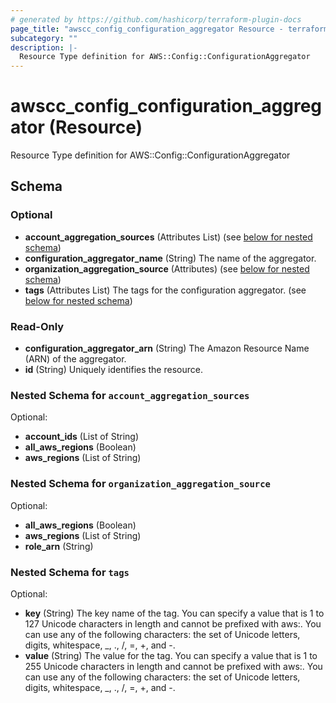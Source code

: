 ```yaml
---
# generated by https://github.com/hashicorp/terraform-plugin-docs
page_title: "awscc_config_configuration_aggregator Resource - terraform-provider-awscc"
subcategory: ""
description: |-
  Resource Type definition for AWS::Config::ConfigurationAggregator
---
```


# awscc_config_configuration_aggregator (Resource)

Resource Type definition for AWS::Config::ConfigurationAggregator



<!-- schema generated by tfplugindocs -->
## Schema

### Optional

- **account_aggregation_sources** (Attributes List) (see [below for nested schema](#nestedatt--account_aggregation_sources))
- **configuration_aggregator_name** (String) The name of the aggregator.
- **organization_aggregation_source** (Attributes) (see [below for nested schema](#nestedatt--organization_aggregation_source))
- **tags** (Attributes List) The tags for the configuration aggregator. (see [below for nested schema](#nestedatt--tags))

### Read-Only

- **configuration_aggregator_arn** (String) The Amazon Resource Name (ARN) of the aggregator.
- **id** (String) Uniquely identifies the resource.

<a id="nestedatt--account_aggregation_sources"></a>
### Nested Schema for `account_aggregation_sources`

Optional:

- **account_ids** (List of String)
- **all_aws_regions** (Boolean)
- **aws_regions** (List of String)


<a id="nestedatt--organization_aggregation_source"></a>
### Nested Schema for `organization_aggregation_source`

Optional:

- **all_aws_regions** (Boolean)
- **aws_regions** (List of String)
- **role_arn** (String)


<a id="nestedatt--tags"></a>
### Nested Schema for `tags`

Optional:

- **key** (String) The key name of the tag. You can specify a value that is 1 to 127 Unicode characters in length and cannot be prefixed with aws:. You can use any of the following characters: the set of Unicode letters, digits, whitespace, _, ., /, =, +, and -.
- **value** (String) The value for the tag. You can specify a value that is 1 to 255 Unicode characters in length and cannot be prefixed with aws:. You can use any of the following characters: the set of Unicode letters, digits, whitespace, _, ., /, =, +, and -.


